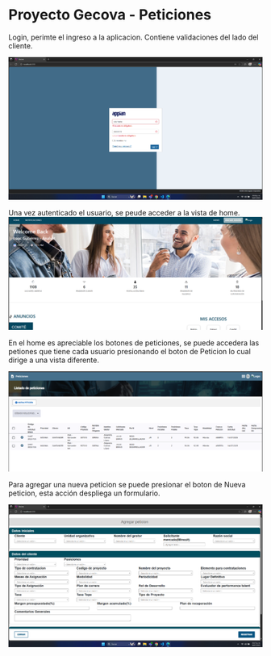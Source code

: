 # Proyecto Gecova - Peticiones

Login, perimte el ingreso a la aplicacion. Contiene validaciones del lado del cliente.

![Login con validaciones](/frontend/GecovaFront/docs/imgs/loginDesck.png)


Una vez autenticado el usuario, se peude acceder a la vista de home.
![Home](/frontend/GecovaFront/docs/imgs/home.png)

En el home es apreciable los botones de peticiones, se puede accedera las petiones
que tiene cada usuario presionando el boton de Peticion lo cual dirige a una vista diferente.

![Home](/frontend/GecovaFront/docs/imgs/listadoPeticiones.png)

Para agregar una nueva peticion se puede presionar el boton de Nueva peticion, esta acción
despliega un formulario.

![Home](/frontend/GecovaFront/docs/imgs/peticion.png)